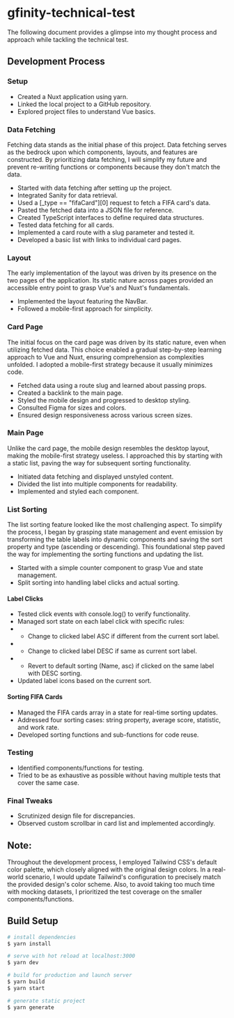 # gfinity-technical-test

The following document provides a glimpse into my thought process and approach while tackling the technical test.

## Development Process

### Setup

- Created a Nuxt application using yarn.
- Linked the local project to a GitHub repository.
- Explored project files to understand Vue basics.

### Data Fetching

Fetching data stands as the initial phase of this project. Data fetching serves as the bedrock upon which components, layouts, and features are constructed. By prioritizing data fetching, I will simplify my future and prevent re-writing functions or components because they don't match the data.

- Started with data fetching after setting up the project.
- Integrated Sanity for data retrieval.
- Used a [\_type == "fifaCard"][0] request to fetch a FIFA card's data.
- Pasted the fetched data into a JSON file for reference.
- Created TypeScript interfaces to define required data structures.
- Tested data fetching for all cards.
- Implemented a card route with a slug parameter and tested it.
- Developed a basic list with links to individual card pages.

### Layout

The early implementation of the layout was driven by its presence on the two pages of the application. Its static nature across pages provided an accessible entry point to grasp Vue's and Nuxt's fundamentals.

- Implemented the layout featuring the NavBar.
- Followed a mobile-first approach for simplicity.

### Card Page

The initial focus on the card page was driven by its static nature, even when utilizing fetched data. This choice enabled a gradual step-by-step learning approach to Vue and Nuxt, ensuring comprehension as complexities unfolded.
I adopted a mobile-first strategy because it usually minimizes code.

- Fetched data using a route slug and learned about passing props.
- Created a backlink to the main page.
- Styled the mobile design and progressed to desktop styling.
- Consulted Figma for sizes and colors.
- Ensured design responsiveness across various screen sizes.

### Main Page

Unlike the card page, the mobile design resembles the desktop layout, making the mobile-first strategy useless. I approached this by starting with a static list, paving the way for subsequent sorting functionality.

- Initiated data fetching and displayed unstyled content.
- Divided the list into multiple components for readability.
- Implemented and styled each component.

### List Sorting

The list sorting feature looked like the most challenging aspect. To simplify the process, I began by grasping state management and event emission by transforming the table labels into dynamic components and saving the sort property and type (ascending or descending).
This foundational step paved the way for implementing the sorting functions and updating the list.

- Started with a simple counter component to grasp Vue and state management.
- Split sorting into handling label clicks and actual sorting.

#### Label Clicks

- Tested click events with console.log() to verify functionality.
- Managed sort state on each label click with specific rules:
- - Change to clicked label ASC if different from the current sort label.
- - Change to clicked label DESC if same as current sort label.
- - Revert to default sorting (Name, asc) if clicked on the same label with DESC sorting.
- Updated label icons based on the current sort.

#### Sorting FIFA Cards

- Managed the FIFA cards array in a state for real-time sorting updates.
- Addressed four sorting cases: string property, average score, statistic, and work rate.
- Developed sorting functions and sub-functions for code reuse.

### Testing

- Identified components/functions for testing.
- Tried to be as exhaustive as possible without having multiple tests that cover the same case.

### Final Tweaks

- Scrutinized design file for discrepancies.
- Observed custom scrollbar in card list and implemented accordingly.

## Note:

Throughout the development process, I employed Tailwind CSS's default color palette, which closely aligned with the original design colors. In a real-world scenario, I would update Tailwind's configuration to precisely match the provided design's color scheme.
Also, to avoid taking too much time with mocking datasets, I prioritized the test coverage on the smaller components/functions.

## Build Setup

```bash
# install dependencies
$ yarn install

# serve with hot reload at localhost:3000
$ yarn dev

# build for production and launch server
$ yarn build
$ yarn start

# generate static project
$ yarn generate
```
